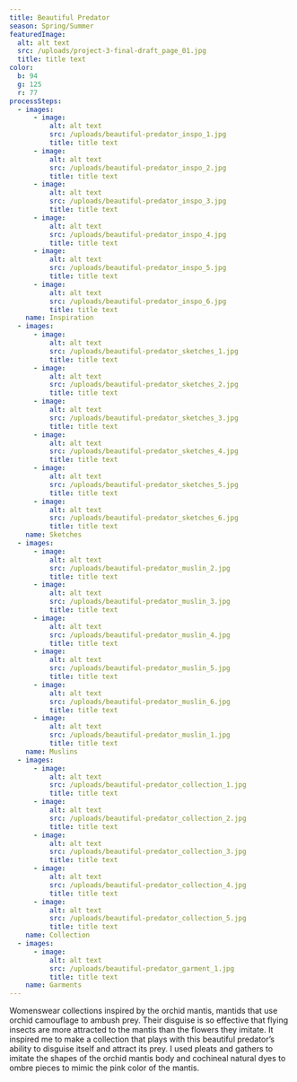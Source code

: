 ```yaml
---
title: Beautiful Predator
season: Spring/Summer
featuredImage:
  alt: alt text
  src: /uploads/project-3-final-draft_page_01.jpg
  title: title text
color:
  b: 94
  g: 125
  r: 77
processSteps:
  - images:
      - image:
          alt: alt text
          src: /uploads/beautiful-predator_inspo_1.jpg
          title: title text
      - image:
          alt: alt text
          src: /uploads/beautiful-predator_inspo_2.jpg
          title: title text
      - image:
          alt: alt text
          src: /uploads/beautiful-predator_inspo_3.jpg
          title: title text
      - image:
          alt: alt text
          src: /uploads/beautiful-predator_inspo_4.jpg
          title: title text
      - image:
          alt: alt text
          src: /uploads/beautiful-predator_inspo_5.jpg
          title: title text
      - image:
          alt: alt text
          src: /uploads/beautiful-predator_inspo_6.jpg
          title: title text
    name: Inspiration
  - images:
      - image:
          alt: alt text
          src: /uploads/beautiful-predator_sketches_1.jpg
          title: title text
      - image:
          alt: alt text
          src: /uploads/beautiful-predator_sketches_2.jpg
          title: title text
      - image:
          alt: alt text
          src: /uploads/beautiful-predator_sketches_3.jpg
          title: title text
      - image:
          alt: alt text
          src: /uploads/beautiful-predator_sketches_4.jpg
          title: title text
      - image:
          alt: alt text
          src: /uploads/beautiful-predator_sketches_5.jpg
          title: title text
      - image:
          alt: alt text
          src: /uploads/beautiful-predator_sketches_6.jpg
          title: title text
    name: Sketches
  - images:
      - image:
          alt: alt text
          src: /uploads/beautiful-predator_muslin_2.jpg
          title: title text
      - image:
          alt: alt text
          src: /uploads/beautiful-predator_muslin_3.jpg
          title: title text
      - image:
          alt: alt text
          src: /uploads/beautiful-predator_muslin_4.jpg
          title: title text
      - image:
          alt: alt text
          src: /uploads/beautiful-predator_muslin_5.jpg
          title: title text
      - image:
          alt: alt text
          src: /uploads/beautiful-predator_muslin_6.jpg
          title: title text
      - image:
          alt: alt text
          src: /uploads/beautiful-predator_muslin_1.jpg
          title: title text
    name: Muslins
  - images:
      - image:
          alt: alt text
          src: /uploads/beautiful-predator_collection_1.jpg
          title: title text
      - image:
          alt: alt text
          src: /uploads/beautiful-predator_collection_2.jpg
          title: title text
      - image:
          alt: alt text
          src: /uploads/beautiful-predator_collection_3.jpg
          title: title text
      - image:
          alt: alt text
          src: /uploads/beautiful-predator_collection_4.jpg
          title: title text
      - image:
          alt: alt text
          src: /uploads/beautiful-predator_collection_5.jpg
          title: title text
    name: Collection
  - images:
      - image:
          alt: alt text
          src: /uploads/beautiful-predator_garment_1.jpg
          title: title text
    name: Garments
---
```

Womenswear collections inspired by the orchid mantis, mantids that use orchid
 camouflage to ambush prey. Their disguise is so effective that flying insects are
 more attracted to the mantis than the flowers they imitate. It inspired me to make
 a collection that plays with this beautiful predator’s ability to disguise itself and
 attract its prey. I used pleats and gathers to imitate the shapes of the orchid mantis
 body and cochineal natural dyes to ombre pieces to mimic the pink color of the
 mantis.
